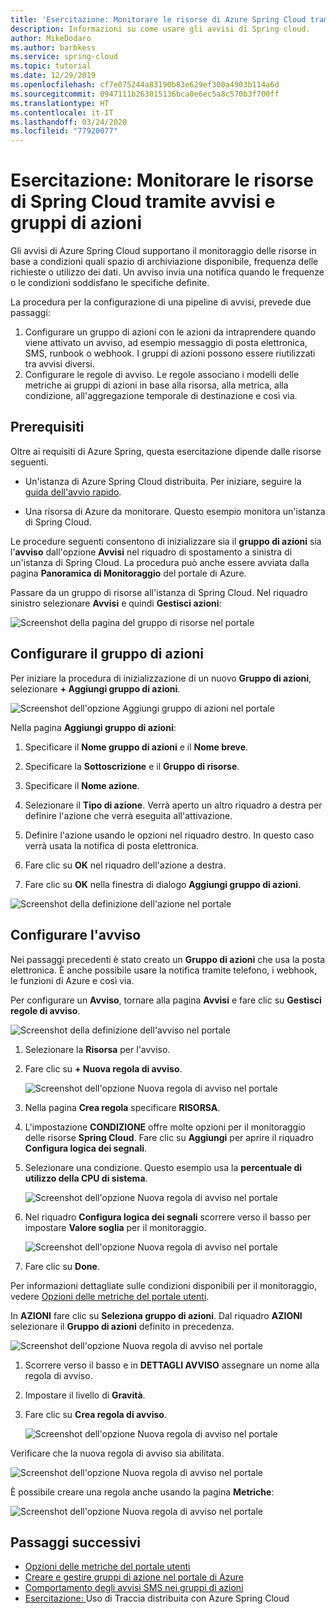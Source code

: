 ```yaml
---
title: 'Esercitazione: Monitorare le risorse di Azure Spring Cloud tramite avvisi e gruppi di azioni | Microsoft Docs'
description: Informazioni su come usare gli avvisi di Spring cloud.
author: MikeDodaro
ms.author: barbkess
ms.service: spring-cloud
ms.topic: tutorial
ms.date: 12/29/2019
ms.openlocfilehash: cf7e075244a83190b83e629ef300a4903b114a6d
ms.sourcegitcommit: 0947111b263015136bca0e6ec5a8c570b3f700ff
ms.translationtype: HT
ms.contentlocale: it-IT
ms.lasthandoff: 03/24/2020
ms.locfileid: "77920077"
---
```

# <a name="tutorial-monitor-spring-cloud-resources-using-alerts-and-action-groups"></a>Esercitazione: Monitorare le risorse di Spring Cloud tramite avvisi e gruppi di azioni

Gli avvisi di Azure Spring Cloud supportano il monitoraggio delle risorse in base a condizioni quali spazio di archiviazione disponibile, frequenza delle richieste o utilizzo dei dati. Un avviso invia una notifica quando le frequenze o le condizioni soddisfano le specifiche definite.

La procedura per la configurazione di una pipeline di avvisi, prevede due passaggi: 
1. Configurare un gruppo di azioni con le azioni da intraprendere quando viene attivato un avviso, ad esempio messaggio di posta elettronica, SMS, runbook o webhook. I gruppi di azioni possono essere riutilizzati tra avvisi diversi.
2. Configurare le regole di avviso. Le regole associano i modelli delle metriche ai gruppi di azioni in base alla risorsa, alla metrica, alla condizione, all'aggregazione temporale di destinazione e così via.

## <a name="prerequisites"></a>Prerequisiti
Oltre ai requisiti di Azure Spring, questa esercitazione dipende dalle risorse seguenti.

* Un'istanza di Azure Spring Cloud distribuita.  Per iniziare, seguire la [guida dell'avvio rapido](spring-cloud-quickstart-launch-app-cli.md).

* Una risorsa di Azure da monitorare. Questo esempio monitora un'istanza di Spring Cloud.
 
Le procedure seguenti consentono di inizializzare sia il **gruppo di azioni** sia l'**avviso** dall'opzione **Avvisi** nel riquadro di spostamento a sinistra di un'istanza di Spring Cloud. La procedura può anche essere avviata dalla pagina **Panoramica di Monitoraggio** del portale di Azure. 

Passare da un gruppo di risorse all'istanza di Spring Cloud. Nel riquadro sinistro selezionare **Avvisi** e quindi **Gestisci azioni**:

![Screenshot della pagina del gruppo di risorse nel portale](media/alerts-action-groups/action-1-a.png)

## <a name="set-up-action-group"></a>Configurare il gruppo di azioni

Per iniziare la procedura di inizializzazione di un nuovo **Gruppo di azioni**, selezionare **+ Aggiungi gruppo di azioni**.

![Screenshot dell'opzione Aggiungi gruppo di azioni nel portale](media/alerts-action-groups/action-1.png)

Nella pagina **Aggiungi gruppo di azioni**:

 1. Specificare il **Nome gruppo di azioni** e il **Nome breve**.

 1. Specificare la **Sottoscrizione** e il **Gruppo di risorse**.

 1. Specificare il **Nome azione**.

 1. Selezionare il **Tipo di azione**.  Verrà aperto un altro riquadro a destra per definire l'azione che verrà eseguita all'attivazione.

 1. Definire l'azione usando le opzioni nel riquadro destro.  In questo caso verrà usata la notifica di posta elettronica.

 1. Fare clic su **OK** nel riquadro dell'azione a destra.

 1. Fare clic su **OK** nella finestra di dialogo **Aggiungi gruppo di azioni**. 

  ![Screenshot della definizione dell'azione nel portale](media/alerts-action-groups/action-2.png)

## <a name="set-up-alert"></a>Configurare l'avviso 

Nei passaggi precedenti è stato creato un **Gruppo di azioni** che usa la posta elettronica. È anche possibile usare la notifica tramite telefono, i webhook, le funzioni di Azure e così via.  

Per configurare un **Avviso**, tornare alla pagina **Avvisi** e fare clic su **Gestisci regole di avviso**.

  ![Screenshot della definizione dell'avviso nel portale](media/alerts-action-groups/alerts-2.png)

1. Selezionare la **Risorsa** per l'avviso.

1. Fare clic su **+ Nuova regola di avviso**.

   ![Screenshot dell'opzione Nuova regola di avviso nel portale](media/alerts-action-groups/alerts-3.png)

1. Nella pagina **Crea regola** specificare **RISORSA**.

1. L'impostazione **CONDIZIONE** offre molte opzioni per il monitoraggio delle risorse **Spring Cloud**.  Fare clic su **Aggiungi** per aprire il riquadro **Configura logica dei segnali**.

1. Selezionare una condizione. Questo esempio usa la **percentuale di utilizzo della CPU di sistema**.

   ![Screenshot dell'opzione Nuova regola di avviso nel portale](media/alerts-action-groups/alerts-3-1.png)

1. Nel riquadro **Configura logica dei segnali** scorrere verso il basso per impostare **Valore soglia** per il monitoraggio.

   ![Screenshot dell'opzione Nuova regola di avviso nel portale](media/alerts-action-groups/alerts-3-2.png)

1. Fare clic su **Done**.

Per informazioni dettagliate sulle condizioni disponibili per il monitoraggio, vedere [Opzioni delle metriche del portale utenti](spring-cloud-concept-metrics.md#user-metrics-options).

 In **AZIONI** fare clic su **Seleziona gruppo di azioni**. Dal riquadro **AZIONI** selezionare il **Gruppo di azioni** definito in precedenza.

   ![Screenshot dell'opzione Nuova regola di avviso nel portale](media/alerts-action-groups/alerts-3-3.png) 

1. Scorrere verso il basso e in **DETTAGLI AVVISO** assegnare un nome alla regola di avviso.

1. Impostare il livello di **Gravità**.

1. Fare clic su **Crea regola di avviso**.

   ![Screenshot dell'opzione Nuova regola di avviso nel portale](media/alerts-action-groups/alerts-3-4.png)

Verificare che la nuova regola di avviso sia abilitata.

   ![Screenshot dell'opzione Nuova regola di avviso nel portale](media/alerts-action-groups/alerts-4.png)

È possibile creare una regola anche usando la pagina **Metriche**:

   ![Screenshot dell'opzione Nuova regola di avviso nel portale](media/alerts-action-groups/alerts-5.png)

## <a name="next-steps"></a>Passaggi successivi
* [Opzioni delle metriche del portale utenti](spring-cloud-concept-metrics.md#user-metrics-options)
* [Creare e gestire gruppi di azione nel portale di Azure](https://docs.microsoft.com/azure/azure-monitor/platform/action-groups)
* [Comportamento degli avvisi SMS nei gruppi di azioni](https://docs.microsoft.com/azure/azure-monitor/platform/alerts-sms-behavior)
* [Esercitazione: ](https://docs.microsoft.com/azure/spring-cloud/spring-cloud-tutorial-distributed-tracing)Uso di Traccia distribuita con Azure Spring Cloud

